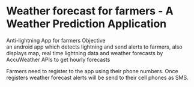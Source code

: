 # Weather forecast for farmers - A Weather Prediction Application
Anti-lightning App for farmers
Objective  
an android app which detects lightning and send alerts to farmers, also displays map, real time lightning data and weather forecasts 
by AccuWeather APIs to get hourly forecasts 

Farmers need to register to the app using their phone numbers. Once registers weather forecast alerts will be send to their cell phones as SMS.

